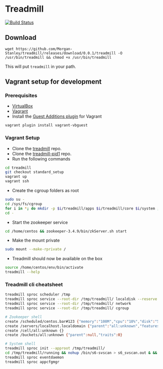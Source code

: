 # Treadmill

[![Build Status](https://travis-ci.org/Morgan-Stanley/treadmill-aws.svg?branch=master)](https://travis-ci.org/Morgan-Stanley/treadmill-aws)
## Download
```shell
wget https://github.com/Morgan-Stanley/treadmill/releases/download/0.0.1/treadmill -O /usr/bin/treadmill && chmod +x /usr/bin/treadmill
```
This will put `treadmill` in your path.

## Vagrant setup for development

### Prerequisites
* [VirtualBox](https://www.virtualbox.org/wiki/Downloads)
* [Vagrant](https://www.vagrantup.com/docs/installation/)
* Install the [Guest Additions plugin](https://github.com/dotless-de/vagrant-vbguest) for Vagrant
``` sh
vagrant plugin install vagrant-vbguest
```
### Vagrant Setup
* Clone the [treadmill](https://github.com/Morgan-Stanley/treadmill.git) repo.
* Clone the [treadmill-pid1](https://github.com/Morgan-Stanley/treadmill-pid1) repo.
* Run the following commands
``` sh
cd treadmill
git checkout standard_setup
vagrant up
vagrant ssh
```
* Create the cgroup folders as root
``` sh
sudo su -
cd /sys/fs/cgroup
for i in *; do mkdir -p $i/treadmill/apps $i/treadmill/core $i/system ; done
cd -
```
* Start the zookeeper service
``` sh
cd /home/centos && zookeeper-3.4.9/bin/zkServer.sh start
```
* Make the mount private
``` sh
sudo mount --make-rprivate /
```
* Treadmill should now be available on the box
``` sh
source /home/centos/env/bin/activate
treadmill --help
```


### Treadmill cli cheatsheet
``` sh
treadmill sproc scheduler /tmp
treadmill sproc service --root-dir /tmp/treadmill/ localdisk --reserve 20G --img-location /tmp/treadmill --default-read-bps 100M --default-write-bps 100M --default-read-iops 300 --default-write-iops 300
treadmill sproc service --root-dir /tmp/treadmill/ network
treadmill sproc service --root-dir /tmp/treadmill/ cgroup

# Zookeeper shell
create /scheduled/centos.bar#123 {"memory":"100M","cpu":"10%","disk":"500M","proid":"centos","affinity":"centos.bar","services":[{"name":"sleep","command":"/bin/top","restart":{"limit":5,"interval":60}}]}
create /servers/localhost.localdomain {"parent":"all:unknown","features":[],"traits":[],"label":null,"valid_until":1488573090.0}
create /cell/all:unknown {}
create /buckets/all:unknown {"parent":null,"traits":0}

# System shell
treadmill sproc init --approot /tmp/treadmill/
cd /tmp/treadmill/running && nohup /bin/s6-svscan > s6_svscan.out & && cd -
treadmill sproc eventdaemon
treadmill sproc appcfgmgr
```
